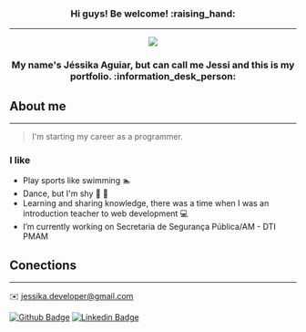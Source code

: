 <h3 align='center'> Hi guys! Be welcome! :raising_hand:</h3>
<hr>
<p align='center'>
  <img src="https://user-images.githubusercontent.com/61212740/89102578-c46b8980-d3d8-11ea-8171-1366648d38c9.jpeg" >
</p>

<h3 align='center'> My name's Jéssika Aguiar, but can call me Jessi and this is my portfolio. :information_desk_person: </h3>

## About me
<hr>

> I'm starting my career as a programmer.

### I like 

- Play sports like swimming :swimmer: 
- Dance, but I'm shy :dancer: :see_no_evil: 
- Learning and sharing knowledge, there was a time when I was an introduction teacher to web development :computer:  
- I’m currently working on Secretaria de Segurança Pública/AM - DTI PMAM

## Conections
<hr>

:envelope: jessika.developer@gmail.com

[![Github Badge](https://img.shields.io/badge/-Github-000?style=flat-square&logo=Github&logoColor=white&link=https://github.com/JessikaAguiar)](https://github.com/JessikaAguiar)
[![Linkedin Badge](https://img.shields.io/badge/-LinkedIn-blue?style=flat-square&logo=Linkedin&logoColor=white&link=https://www.linkedin.com/in/jessika-aguiar/)](https://www.linkedin.com/in/jessika-aguiar/)
